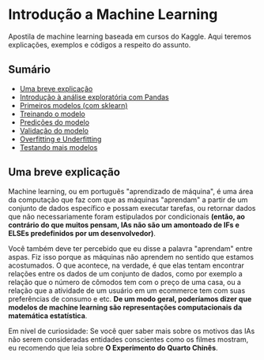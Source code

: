 # Introdução a Machine Learning
Apostila de machine learning baseada em cursos do Kaggle. Aqui teremos explicações, exemplos e códigos a respeito do assunto.

## Sumário
- [Uma breve explicação](#uma-breve-explicação)
- [Introdução à análise exploratória com Pandas](https://github.com/Marcozz-716/machine-learning-intro/tree/main/01_analise_exploratoria)
- [Primeiros modelos (com sklearn)](https://github.com/Marcozz-716/machine-learning-intro/tree/main/02_intro_sklearn)
- [Treinando o modelo](#treinando-o-modelo)
- [Predições do modelo](#predicoes-do-modelo)
- [Validação do modelo](#validacao-do-modelo)
- [Overfitting e Underfitting](#overfitting-e-underfitting)
- [Testando mais modelos](#testando-mais-modelos)

## Uma breve explicação
Machine learning, ou em português "aprendizado de máquina", é uma área da computação que faz com que as máquinas "aprendam" a partir de um conjunto de dados específico e possam executar tarefas, ou retornar dados que não necessariamente foram estipulados por condicionais **(então, ao contrário do que muitos pensam, IAs não são um amontoado de IFs e ELSEs predefinidos por um desenvolvedor)**.

Você também deve ter percebido que eu disse a palavra "aprendam" entre aspas. Fiz isso porque as máquinas não aprendem no sentido que estamos acostumados. O que acontece, na verdade, é que elas tentam encontrar relações entre os dados de um conjunto de dados, como por exemplo a relação que o número de cômodos tem com o preço de uma casa, ou a relação que a atividade de um usuário em um ecommerce tem com suas preferências de consumo e etc. **De um modo geral, poderíamos dizer que modelos de machine learning são representações computacionais da matemática estatística**.

Em nível de curiosidade: Se você quer saber mais sobre os motivos das IAs não serem consideradas entidades conscientes como os filmes mostram, eu recomendo que leia sobre **O Experimento do Quarto Chinês**.